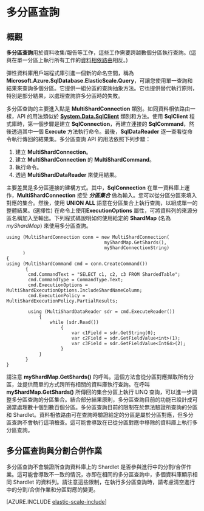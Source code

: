 <properties 
	pageTitle="多分區查詢" 
	description="使用彈性資料庫用戶端程式跨分區執行查詢。" 
	services="sql-database" 
	documentationCenter="" 
	manager="jeffreyg" 
	authors="sidneyh" 
	editor=""/>

<tags 
	ms.service="sql-database" 
	ms.workload="sql-database" 
	ms.tgt_pltfrm="na" 
	ms.devlang="na" 
	ms.topic="article" 
	ms.date="04/17/2015" 
	ms.author="sidneyh"/>

# 多分區查詢

## 概觀

**多分區查詢**用於資料收集/報告等工作，這些工作需要跨越數個分區執行查詢。(這與在單一分區上執行所有工作的[資料相依路由](sql-database-elastic-scale-data-dependent-routing.md)相反。)

彈性資料庫用戶端程式庫引進一個新的命名空間，稱為 **Microsoft.Azure.SqlDatabase.ElasticScale.Query**，可讓您使用單一查詢和結果來查詢多個分區。它提供一組分區的查詢抽象方法。它也提供替代執行原則，特別是部分結果，以處理查詢許多分區時的失敗。

多分區查詢的主要進入點是 **MultiShardConnection** 類別。如同資料相依路由一樣，API 的用法類似於 **[System.Data.SqlClient](http://msdn.microsoft.com/library/System.Data.SqlClient(v=vs.110).aspx)** 類別和方法。使用 **SqlClient** 程式庫時，第一個步驟是建立 **SqlConnection**，再建立連接的 **SqlCommand**，然後透過其中一個 **Execute** 方法執行命令。最後，**SqlDataReader** 逐一查看從命令執行傳回的結果集。多分區查詢 API 的用法依照下列步驟：

1. 建立 **MultiShardConnection**。
2. 建立 **MultiShardConnection** 的 **MultiShardCommand**。
3. 執行命令。
4. 透過 **MultiShardDataReader** 來使用結果。 

主要差異是多分區連接的建構方式。其中，**SqlConnection** 在單一資料庫上運作，**MultiShardConnection** 接受 ***分區集合*** 做為輸入。您可以從分區分區來填入對應的集合。然後，使用 **UNION ALL** 語意在分區集合上執行查詢，以組成單一的整體結果。(選擇性) 在命令上使用**ExecutionOptions** 屬性，可將資料列的來源分區名稱加入至輸出。下列程式碼說明如何使用給定的 **ShardMap** (名為 *myShardMap*) 來使用多分區查詢。

    using (MultiShardConnection conn = new MultiShardConnection( 
                                        myShardMap.GetShards(), 
                                        myShardConnectionString) 
          ) 
    { 
    using (MultiShardCommand cmd = conn.CreateCommand())
           { 
            cmd.CommandText = "SELECT c1, c2, c3 FROM ShardedTable"; 
            cmd.CommandType = CommandType.Text; 
            cmd.ExecutionOptions = MultiShardExecutionOptions.IncludeShardNameColumn; 
            cmd.ExecutionPolicy = MultiShardExecutionPolicy.PartialResults; 

            using (MultiShardDataReader sdr = cmd.ExecuteReader()) 
            	{ 
                	while (sdr.Read())
                    	{ 
                        	var c1Field = sdr.GetString(0); 
                        	var c2Field = sdr.GetFieldValue<int>(1); 
                        	var c3Field = sdr.GetFieldValue<Int64>(2);
                    	} 
             	} 
           } 
    } 
 

請注意 **myShardMap.GetShards()** 的呼叫。這個方法會從分區對應擷取所有分區，並提供簡單的方式跨所有相關的資料庫執行查詢。在呼叫 **myShardMap.GetShards()** 所傳回的集合分區上執行 LINQ 查詢，可以進一步調整多分區查詢的分區集合。結合部分結果原則，多分區查詢目前的功能已設計成可適當處理數十個到數百個分區。多分區查詢目前的限制在於無法驗證所查詢的分區和 Shardlet。資料相依路由可在查詢時驗證給定的分區是屬於分區對應，但多分區查詢不會執行這項檢查。這可能會導致在已從分區對應中移除的資料庫上執行多分區查詢。

## 多分區查詢與分割合併作業

多分區查詢不會驗證所查詢資料庫上的 Shardlet 是否參與進行中的分割/合併作業。這可能會導致不一致的情況，亦即在相同的多分區查詢中，多個資料庫顯示相同 Shardlet 的資料列。請注意這些限制，在執行多分區查詢時，請考慮清空進行中的分割/合併作業和分區對應的變更。

[AZURE.INCLUDE [elastic-scale-include](../../includes/elastic-scale-include.md)]
 

<!---HONumber=July15_HO2-->